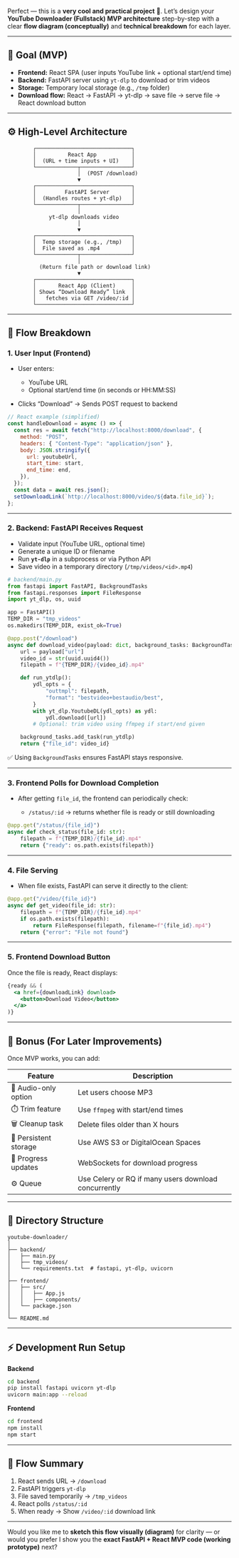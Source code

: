 Perfect — this is a **very cool and practical project** 👏. Let’s design your **YouTube Downloader (Fullstack) MVP architecture** step-by-step with a clear **flow diagram (conceptually)** and **technical breakdown** for each layer.

---

## 🧱 Goal (MVP)

* **Frontend:** React SPA (user inputs YouTube link + optional start/end time)
* **Backend:** FastAPI server using `yt-dlp` to download or trim videos
* **Storage:** Temporary local storage (e.g., `/tmp` folder)
* **Download flow:** React → FastAPI → yt-dlp → save file → serve file → React download button

---

## ⚙️ High-Level Architecture

```
        ┌──────────────────────────────┐
        │          React App           │
        │  (URL + time inputs + UI)    │
        └─────────────┬────────────────┘
                      │  (POST /download)
                      ▼
        ┌──────────────────────────────┐
        │         FastAPI Server       │
        │  (Handles routes + yt-dlp)   │
        └─────────────┬────────────────┘
                      │
             yt-dlp downloads video
                      │
                      ▼
        ┌──────────────────────────────┐
        │  Temp storage (e.g., /tmp)   │
        │  File saved as .mp4          │
        └─────────────┬────────────────┘
                      │
          (Return file path or download link)
                      ▼
        ┌──────────────────────────────┐
        │       React App (Client)     │
        │ Shows “Download Ready” link  │
        │   fetches via GET /video/:id │
        └──────────────────────────────┘
```

---

## 🔄 Flow Breakdown

### **1. User Input (Frontend)**

* User enters:

  * YouTube URL
  * Optional start/end time (in seconds or HH:MM:SS)
* Clicks “Download” → Sends POST request to backend

```js
// React example (simplified)
const handleDownload = async () => {
  const res = await fetch("http://localhost:8000/download", {
    method: "POST",
    headers: { "Content-Type": "application/json" },
    body: JSON.stringify({
      url: youtubeUrl,
      start_time: start,
      end_time: end,
    }),
  });
  const data = await res.json();
  setDownloadLink(`http://localhost:8000/video/${data.file_id}`);
};
```

---

### **2. Backend: FastAPI Receives Request**

* Validate input (YouTube URL, optional time)
* Generate a unique ID or filename
* Run **`yt-dlp`** in a subprocess or via Python API
* Save video in a temporary directory (`/tmp/videos/<id>.mp4`)

```python
# backend/main.py
from fastapi import FastAPI, BackgroundTasks
from fastapi.responses import FileResponse
import yt_dlp, os, uuid

app = FastAPI()
TEMP_DIR = "tmp_videos"
os.makedirs(TEMP_DIR, exist_ok=True)

@app.post("/download")
async def download_video(payload: dict, background_tasks: BackgroundTasks):
    url = payload["url"]
    video_id = str(uuid.uuid4())
    filepath = f"{TEMP_DIR}/{video_id}.mp4"

    def run_ytdlp():
        ydl_opts = {
            "outtmpl": filepath,
            "format": "bestvideo+bestaudio/best",
        }
        with yt_dlp.YoutubeDL(ydl_opts) as ydl:
            ydl.download([url])
        # Optional: trim video using ffmpeg if start/end given

    background_tasks.add_task(run_ytdlp)
    return {"file_id": video_id}
```

✅ Using `BackgroundTasks` ensures FastAPI stays responsive.

---

### **3. Frontend Polls for Download Completion**

* After getting `file_id`, the frontend can periodically check:

  * `/status/:id` → returns whether file is ready or still downloading

```python
@app.get("/status/{file_id}")
async def check_status(file_id: str):
    filepath = f"{TEMP_DIR}/{file_id}.mp4"
    return {"ready": os.path.exists(filepath)}
```

---

### **4. File Serving**

* When file exists, FastAPI can serve it directly to the client:

```python
@app.get("/video/{file_id}")
async def get_video(file_id: str):
    filepath = f"{TEMP_DIR}/{file_id}.mp4"
    if os.path.exists(filepath):
        return FileResponse(filepath, filename=f"{file_id}.mp4")
    return {"error": "File not found"}
```

---

### **5. Frontend Download Button**

Once the file is ready, React displays:

```jsx
{ready && (
  <a href={downloadLink} download>
    <button>Download Video</button>
  </a>
)}
```

---

## 🧠 Bonus (For Later Improvements)

Once MVP works, you can add:

| Feature               | Description                                          |
| --------------------- | ---------------------------------------------------- |
| 🎵 Audio-only option  | Let users choose MP3                                 |
| ⏱️ Trim feature       | Use `ffmpeg` with start/end times                    |
| 🗑️ Cleanup task      | Delete files older than X hours                      |
| 💾 Persistent storage | Use AWS S3 or DigitalOcean Spaces                    |
| 📡 Progress updates   | WebSockets for download progress                     |
| ⚙️ Queue              | Use Celery or RQ if many users download concurrently |

---

## 🧩 Directory Structure

```
youtube-downloader/
│
├── backend/
│   ├── main.py
│   ├── tmp_videos/
│   └── requirements.txt  # fastapi, yt-dlp, uvicorn
│
├── frontend/
│   ├── src/
│   │   ├── App.js
│   │   ├── components/
│   └── package.json
│
└── README.md
```

---

## ⚡ Development Run Setup

**Backend**

```bash
cd backend
pip install fastapi uvicorn yt-dlp
uvicorn main:app --reload
```

**Frontend**

```bash
cd frontend
npm install
npm start
```

---

## 🚀 Flow Summary

1. React sends URL → `/download`
2. FastAPI triggers `yt-dlp`
3. File saved temporarily → `/tmp_videos`
4. React polls `/status/:id`
5. When ready → Show `/video/:id` download link

---

Would you like me to **sketch this flow visually (diagram)** for clarity — or would you prefer I show you the **exact FastAPI + React MVP code (working prototype)** next?
